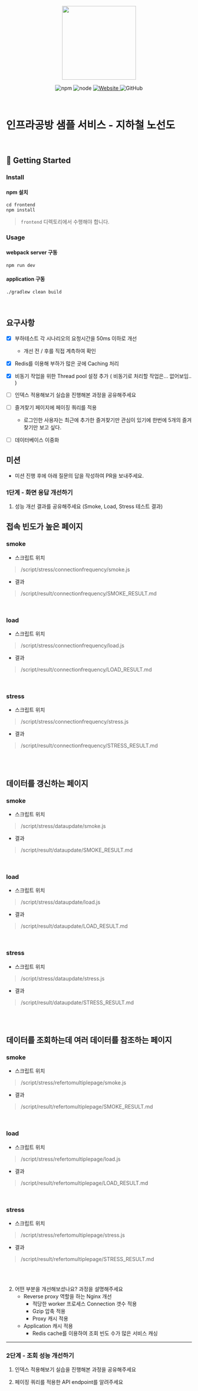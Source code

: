 <p align="center">
    <img width="200px;" src="https://raw.githubusercontent.com/woowacourse/atdd-subway-admin-frontend/master/images/main_logo.png"/>
</p>
<p align="center">
  <img alt="npm" src="https://img.shields.io/badge/npm-%3E%3D%205.5.0-blue">
  <img alt="node" src="https://img.shields.io/badge/node-%3E%3D%209.3.0-blue">
  <a href="https://edu.nextstep.camp/c/R89PYi5H" alt="nextstep atdd">
    <img alt="Website" src="https://img.shields.io/website?url=https%3A%2F%2Fedu.nextstep.camp%2Fc%2FR89PYi5H">
  </a>
  <img alt="GitHub" src="https://img.shields.io/github/license/next-step/atdd-subway-service">
</p>

<br>

# 인프라공방 샘플 서비스 - 지하철 노선도

<br>

## 🚀 Getting Started

### Install
#### npm 설치
```
cd frontend
npm install
```
> `frontend` 디렉토리에서 수행해야 합니다.

### Usage
#### webpack server 구동
```
npm run dev
```
#### application 구동
```
./gradlew clean build
```
<br>

## 요구사항
*[x] 부하테스트 각 시나리오의 요청시간을 50ms 이하로 개선
    * 개선 전 / 후를 직접 계측하여 확인
*[x] Redis를 이용해 부하가 많은 곳에 Caching 처리
*[x] 비동기 작업을 위한 Thread pool 설정 추가 ( 비동기로 처리할 작업은... 없어보임.. )
*[ ] 인덱스 적용해보기 실습을 진행해본 과정을 공유해주세요 
*[ ] 즐겨찾기 페이지에 페이징 쿼리를 적용
   * 로그인한 사용자는 최근에 추가한 즐겨찾기만 관심이 있기에 한번에 5개의 즐겨찾기만 보고 싶다.
*[ ] 데이터베이스 이중화


## 미션

* 미션 진행 후에 아래 질문의 답을 작성하여 PR을 보내주세요.

### 1단계 - 화면 응답 개선하기

1. 성능 개선 결과를 공유해주세요 (Smoke, Load, Stress 테스트 결과)

## 접속 빈도가 높은 페이지
### smoke

* 스크립트 위치
> /script/stress/connectionfrequency/smoke.js

* 결과
> /script/result/connectionfrequency/SMOKE_RESULT.md

<br>

### load
* 스크립트 위치
> /script/stress/connectionfrequency/load.js

* 결과
> /script/result/connectionfrequency/LOAD_RESULT.md

<br>

### stress
* 스크립트 위치
> /script/stress/connectionfrequency/stress.js

* 결과
> /script/result/connectionfrequency/STRESS_RESULT.md

<br><br>

## 데이터를 갱신하는 페이지
### smoke
* 스크립트 위치
> /script/stress/dataupdate/smoke.js

* 결과
> /script/result/dataupdate/SMOKE_RESULT.md

<br>

### load
* 스크립트 위치
> /script/stress/dataupdate/load.js

* 결과
> /script/result/dataupdate/LOAD_RESULT.md

<br>

### stress
* 스크립트 위치
> /script/stress/dataupdate/stress.js

* 결과
> /script/result/dataupdate/STRESS_RESULT.md

<br><br>

## 데이터를 조회하는데 여러 데이터를 참조하는 페이지

### smoke
* 스크립트 위치
> /script/stress/refertomultiplepage/smoke.js

* 결과
> /script/result/refertomultiplepage/SMOKE_RESULT.md

<br>

### load
* 스크립트 위치
> /script/stress/refertomultiplepage/load.js

* 결과
> /script/result/refertomultiplepage/LOAD_RESULT.md

<br>

### stress
* 스크립트 위치
> /script/stress/refertomultiplepage/stress.js

* 결과
> /script/result/refertomultiplepage/STRESS_RESULT.md

<br><br>

2. 어떤 부분을 개선해보셨나요? 과정을 설명해주세요
    * Reverse proxy 역할을 하는 Nginx 개선
      * 적당한 worker 프로세스 Connection 갯수 적용 
      * Gzip 압축 적용
      * Proxy 캐시 적용
    * Application 캐시 적용
      * Redis cache를 이용하여 조회 빈도 수가 많은 서비스 캐싱


---

### 2단계 - 조회 성능 개선하기
1. 인덱스 적용해보기 실습을 진행해본 과정을 공유해주세요

2. 페이징 쿼리를 적용한 API endpoint를 알려주세요

